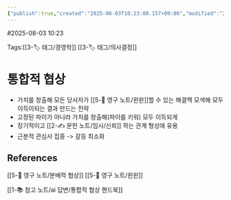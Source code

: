 ```yaml
---
{"publish":true,"created":"2025-08-03T10:23:00.157+09:00","modified":"2025-08-06T23:34:17.535+09:00","cssclasses":""}
---
```


#2025-08-03 10:23

Tags:[[3-🏷️ 태그/경영학]] [[3-🏷️ 태그/의사결정]]

# 통합적 협상
- 가치를 창출해 모든 당사자가 [[5-💎 영구 노트/윈윈]]할 수 있는 해결책 모색해 모두 이득이되는 결과 만드는 전략
- 고정된 파이가 아니라 가치를 창출해(파이를 키워) 모두 이득되게
- 장기적이고 [[2-✍️ 문헌 노트/임시/신뢰]] 하는 관계 형성에 유용
- 근본적 관심사 집중 -> 갈등 최소화

## References
[[5-💎 영구 노트/분배적 협상]]
[[5-💎 영구 노트/윈윈]]

[[1-📚 참고 노트/ai 답변/통합적 협상 핸드북]]
